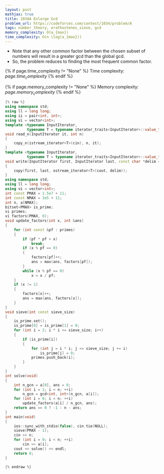 ```yaml
---
layout: post
mathjax: true
title: 1034A Enlarge Gcd
problem_url: https://codeforces.com/contest/1034/problem/A
tags: number_theory, erathostenes_sieve, gcd
memory_complexity: O(a_{max})
time_complexity: O(n \log(a_{max}))
---
```


 - Note that any other common factor between the chosen subset of numbers
will result in a greater gcd than the global gcd.
 - So, the problem reduces to finding the most frequent common factor.


{% if page.time_complexity != "None" %}
Time complexity: ${{ page.time_complexity }}$
{% endif %}

{% if page.memory_complexity != "None" %}
Memory complexity: ${{ page.memory_complexity }}$
{% endif %}

```cpp
{% raw %}
using namespace std;
using ll = long long;
using ii = pair<int, int>;
using vi = vector<int>;
template <typename InputIterator,
          typename T = typename iterator_traits<InputIterator>::value_type>
void read_n(InputIterator it, int n)
{
    copy_n(istream_iterator<T>(cin), n, it);
}
template <typename InputIterator,
          typename T = typename iterator_traits<InputIterator>::value_type>
void write(InputIterator first, InputIterator last, const char *delim = "\n")
{
    copy(first, last, ostream_iterator<T>(cout, delim));
}
using namespace std;
using ll = long long;
using vi = vector<int>;
int const PMAX = 1.5e7 + 11;
int const NMAX = 3e5 + 11;
int n, a[NMAX];
bitset<PMAX> is_prime;
vi primes;
vi factors(PMAX, 0);
void update_factors(int x, int &ans)
{
    for (int const &pf : primes)
    {
        if (pf * pf > x)
            break;
        if (x % pf == 0)
        {
            factors[pf]++;
            ans = max(ans, factors[pf]);
        }
        while (x % pf == 0)
            x = x / pf;
    }
    if (x != 1)
    {
        factors[x]++;
        ans = max(ans, factors[x]);
    }
}
void sieve(int const sieve_size)
{
    is_prime.set();
    is_prime[0] = is_prime[1] = 0;
    for (int i = 2; i * i <= sieve_size; i++)
    {
        if (is_prime[i])
        {
            for (int j = i * i; j <= sieve_size; j += i)
                is_prime[j] = 0;
            primes.push_back(i);
        }
    }
}
int solve(void)
{
    int n_gcn = a[0], ans = 0;
    for (int i = 1; i < n; ++i)
        n_gcn = gcd<int, int>(n_gcn, a[i]);
    for (int i = 0; i < n; ++i)
        update_factors(a[i] / n_gcn, ans);
    return ans == 0 ? -1 : n - ans;
}
int main(void)
{
    ios::sync_with_stdio(false), cin.tie(NULL);
    sieve(PMAX - 1);
    cin >> n;
    for (int i = 0; i < n; ++i)
        cin >> a[i];
    cout << solve() << endl;
    return 0;
}

{% endraw %}
```